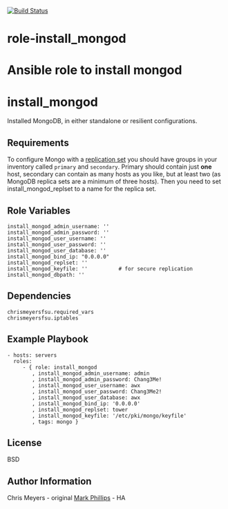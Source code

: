 [![Build Status](https://travis-ci.org/chrismeyersfsu/role-install_mongod.svg)](https://travis-ci.org/chrismeyersfsu/role-install_mongod)

# role-install_mongod
Ansible role to install mongod
=======
install_mongod
==============

Installed MongoDB, in either standalone or resilient configurations.

Requirements
------------

To configure Mongo with a [replication set](http://docs.mongodb.org/manual/replication/) you should have groups in your inventory called `primary` and `secondary`. Primary should contain just **one** host, secondary can contain as many hosts as you like, but at least two (as MongoDB replica sets are a minimum of three hosts). Then you need to set install_mongod_replset to a name for the replica set.

Role Variables
--------------

    install_mongod_admin_username: ''
    install_mongod_admin_password: ''
    install_mongod_user_username: ''
    install_mongod_user_password: ''
    install_mongod_user_database: ''
    install_mongod_bind_ip: "0.0.0.0"
    install_mongod_replset: ''
    install_mongod_keyfile: ''          # for secure replication
    install_mongod_dbpath: ''

Dependencies
------------

    chrismeyersfsu.required_vars
    chrismeyersfsu.iptables

Example Playbook
----------------

    - hosts: servers
      roles:
         - { role: install_mongod
            , install_mongod_admin_username: admin
            , install_mongod_admin_password: Chang3Me!
            , install_mongod_user_username: awx
            , install_mongod_user_password: Chang3Me2!
            , install_mongod_user_database: awx
            , install_mongod_bind_ip: '0.0.0.0'
            , install_mongod_replset: tower
            , install_mongod_keyfile: '/etc/pki/mongo/keyfile'
            , tags: mongo }

License
-------

BSD

Author Information
------------------

Chris Meyers - original
[Mark Phillips](mailto:mark@ansible.com) - HA

